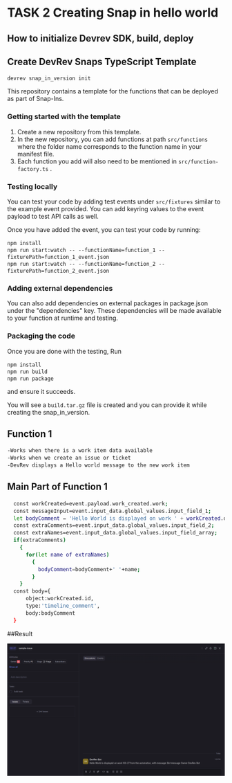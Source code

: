 
# TASK 2 Creating Snap in hello world


## How to initialize Devrev SDK, build, deploy 

## Create DevRev Snaps TypeScript Template
```
devrev snap_in_version init

```

This repository contains a template for the functions that can be deployed as
part of Snap-Ins.

### Getting started with the template
1. Create a new repository from this template.
2. In the new repository, you can add functions at path `src/functions` where the folder name corresponds to the function name in your manifest file.
3. Each function you add will also need to be mentioned in `src/function-factory.ts` .

### Testing locally
You can test your code by adding test events under `src/fixtures` similar to the example event provided. You can add keyring values to the event payload to test API calls as well.

Once you have added the event, you can test your code by running:
```
npm install
npm run start:watch -- --functionName=function_1 --fixturePath=function_1_event.json
npm run start:watch -- --functionName=function_2 --fixturePath=function_2_event.json
```

### Adding external dependencies
You can also add dependencies on external packages in package.json under the "dependencies" key. These dependencies will be made available to your function at runtime and testing.

### Packaging the code
Once you are done with the testing,
Run
```
npm install
npm run build
npm run package
```
and ensure it succeeds.

You will see a `build.tar.gz` file is created and you can provide it while creating the snap_in_version.

## Function 1 


```bash
-Works when there is a work item data available 
-Works when we create an issue or ticket 
-DevRev displays a Hello world message to the new work item
```
    
## Main Part of Function 1



```bash
  const workCreated=event.payload.work_created.work;
  const messageInput=event.input_data.global_values.input_field_1;
  let bodyComment = 'Hello World is displayed on work ' + workCreated.display_id + ' from the automation, with message: ' + messageInput;
  const extraComments=event.input_data.global_values.input_field_2;
  const extraNames=event.input_data.global_values.input_field_array;
  if(extraComments)
    {
      for(let name of extraNames)
        {
          bodyComment=bodyComment+' '+name;
        }
    }
  const body={
      object:workCreated.id,
      type:'timeline_comment',
      body:bodyComment
  }
```


##Result

![App Screenshot](Screenshots/pic.png)


